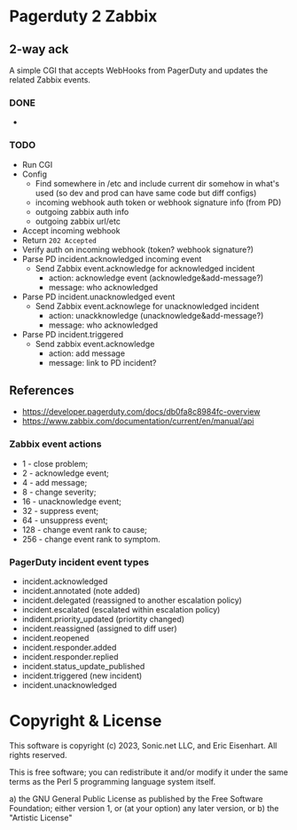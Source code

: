 # Pagerduty 2 Zabbix

## 2-way ack

A simple CGI that accepts WebHooks from PagerDuty and updates the related Zabbix events.

### DONE

-

### TODO

- Run CGI
- Config
  - Find somewhere in /etc and include current dir somehow in what's used
    (so dev and prod can have same code but diff configs)
  - incoming webhook auth token or webhook signature info (from PD)
  - outgoing zabbix auth info
  - outgoing zabbix url/etc
- Accept incoming webhook
- Return `202 Accepted`
- Verify auth on incoming webhook (token? webhook signature?)
- Parse PD incident.acknowledged incoming event
  - Send Zabbix event.acknowledge for acknowledged incident
    - action: acknowledge event (acknowledge&add-message?)
    - message: who acknowledged
- Parse PD incident.unacknowledged event
  - Send Zabbix event.acknowlege for unacknowledged incident
    - action: unackknowledge (unacknowledge&add-message?)
    - message: who acknowledged
- Parse PD incident.triggered
  - Send zabbix event.acknowledge
    - action: add message
    - message: link to PD incident?

## References

- <https://developer.pagerduty.com/docs/db0fa8c8984fc-overview>
- <https://www.zabbix.com/documentation/current/en/manual/api>

### Zabbix event actions

- 1 - close problem;
- 2 - acknowledge event;
- 4 - add message;
- 8 - change severity;
- 16 - unacknowledge event;
- 32 - suppress event;
- 64 - unsuppress event;
- 128 - change event rank to cause;
- 256 - change event rank to symptom.

### PagerDuty incident event types

- incident.acknowledged
- incident.annotated (note added)
- incident.delegated (reassigned to another escalation policy)
- incident.escalated (escalated within escalation policy)
- indident.priority_updated (priortity changed)
- incident.reassigned (assigned to diff user)
- incident.reopened
- incident.responder.added
- incident.responder.replied
- incident.status_update_published
- incident.triggered (new incident)
- incident.unacknowledged

# Copyright & License

This software is copyright (c) 2023, Sonic.net LLC, and Eric Eisenhart.  All rights reserved.

This is free software; you can redistribute it and/or modify it under
the same terms as the Perl 5 programming language system itself. 
 
 a) the GNU General Public License as published by the Free
    Software Foundation; either version 1, or (at your option) any
       later version, or
 b) the "Artistic License"
